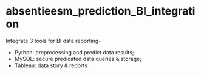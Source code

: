# absentieesm_prediction_BI_integration

Integrate 3 tools for BI data reporting- 
* Python: preprocessing and predict data results; 
* MySQL: secure predicated data queries &amp; storage; 
* Tableau: data story &amp; reports

